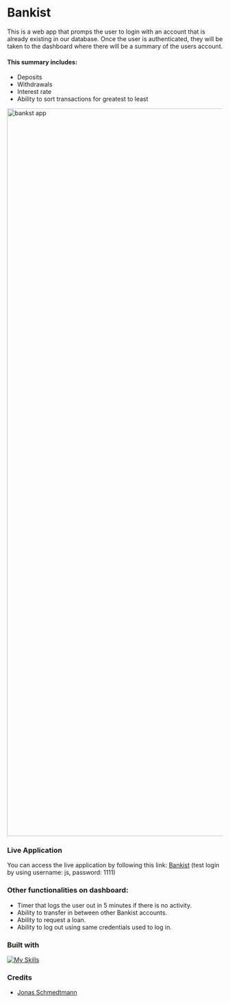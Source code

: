 # Bankist

This is a web app that promps the user to login with an account that is already existing in our database. Once the user is authenticated, they will be taken to the dashboard where there will be a summary of the users account. 

#### This summary includes:
* Deposits
* Withdrawals
* Interest rate
* Ability to sort transactions for greatest to least

<img width="1698" alt="bankst app" src="https://user-images.githubusercontent.com/112902224/233224861-3ed560cd-cc2d-479d-82ec-41e80d131fec.png">

### Live Application
You can access the live application by following this link: [Bankist](https://natali-a-lvarez.github.io/Bankist/) (test login by using username: js, password: 1111)

### Other functionalities on dashboard:
* Timer that logs the user out in 5 minutes if there is no activity.
* Ability to transfer in between other Bankist accounts.
* Ability to request a loan.
* Ability to log out using same credentials used to log in.

### Built with

[![My Skills](https://skillicons.dev/icons?i=js,html,css)](https://skillicons.dev)

### Credits
* [Jonas Schmedtmann](https://www.udemy.com/user/jonasschmedtmann/) 
